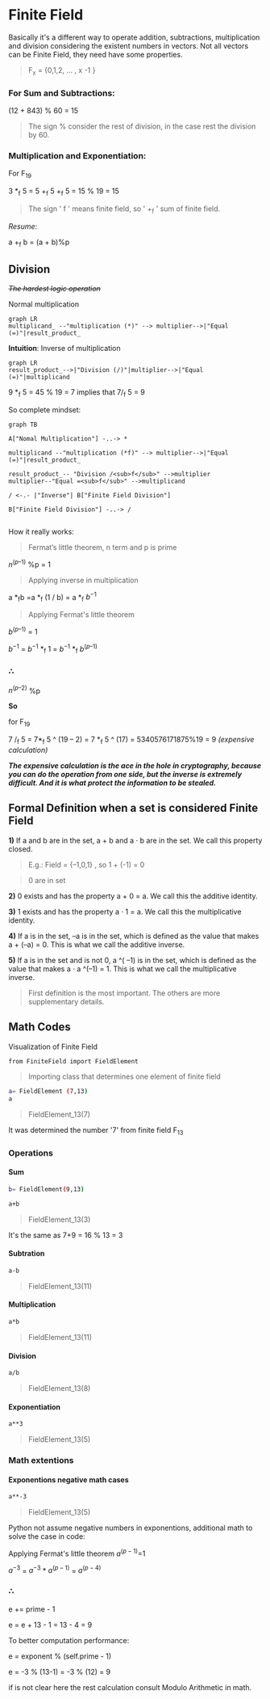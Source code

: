 # Finite Field

Basically it's a different way to operate addition, subtractions, multiplication and division considering the existent numbers in vectors. Not all vectors can be Finite Field, they need have some properties. 

> F<sub>x</sub>  = {0,1,2, ... , x -1 } 

### For **Sum** and **Subtractions**:

(12 + 843) % 60 = 15

> The sign % consider the rest of division, in the case rest the division by 60. 

### **Multiplication** and **Exponentiation**:

For F<sub>19</sub>   

3 *<sub>f</sub> 5 = 5 +<sub>f</sub> 5 +<sub>f</sub>  5 = 15 % 19 = 15

> The sign ' f ' means finite field, so ' +<sub>f</sub> ' sum of finite field.


*Resume*: 

  a +<sub>f</sub> b = (a + b)%p

## Division
~~*The hardest logic operation*~~

Normal multiplication

```mermaid 
graph LR 
multiplicand_ --"multiplication (*)" --> multiplier-->|"Equal (=)"|result_product_ 

```

**Intuition**: Inverse of multiplication

```mermaid 
graph LR 
result_product_-->|"Division (/)"|multiplier-->|"Equal (=)"|multiplicand 

```

9 *<sub>f</sub> 5 =  45 % 19  = 7     implies that     7/<sub>f</sub> 5 = 9 

So complete mindset:

```mermaid 
graph TB 

A["Nomal Multiplication"] -..-> *

multiplicand --"multiplication (*f)" --> multiplier-->|"Equal (=)"|result_product_ 

result_product_-- "Division /<sub>f</sub>" -->multiplier
multiplier--"Equal =<sub>f</sub>" -->multiplicand

/ <-.- |"Inverse"| B["Finite Field Division"]

B["Finite Field Division"] -..-> /


```


How it really works:

> Fermat’s little theorem, n term and p is prime

$n^{(p–1)}$ %p = 1


> Applying inverse in multiplication

a *<sub>f</sub>b =a *<sub>f</sub> (1 / b) = a *<sub>f</sub> $b^{-1}$

> Applying Fermat's little theorem

$b^{(p–1)}$ = 1

$b^{-1}$ = $b^{-1}$ *<sub>f</sub> 1 = $b^{-1}$ *<sub>f</sub> $b^{(p–1)}$

### ∴

$n^{(p–2)}$ %p


**So**

for F<sub>19</sub>

7 /<sub>f</sub> 5 = 7*<sub>f</sub> 5 ^ (19 – 2) = 7 *<sub>f</sub> 5  ^ (17) = 5340576171875%19 = 9   *(expensive calculation)*

***The expensive calculation is the ace in the hole in cryptography, because you can do the operation from one side, but the inverse is extremely difficult. And it is what protect the information to be stealed.***


## Formal Definition when a set is considered Finite Field

**1)** If a and b are in the set, a + b and a ⋅ b are in the set. We call this property closed. 

> E.g.: Field =  {–1,0,1} , so 1 + (-1) = 0  

> 0 are in set

**2)** 0 exists and has the property a + 0 = a. We call this the additive identity. 

**3)**  1 exists and has the property a ⋅ 1 = a. We call this the multiplicative identity. 

**4)** If a is in the set, –a is in the set, which is defined as the value that makes a + (–a) = 0. This is what we call the additive inverse.

**5)** If a is in the set and is not 0, a ^( –1) is in the set, which is defined as the value that makes a ⋅ a ^(–1) = 1. This is what we call the multiplicative inverse.   

>  First definition is the most important. The others are more supplementary details.

## Math Codes

Visualization of Finite Field

```bash
from FiniteField import FieldElement
```
> Importing class that determines one element of finite field

```bash
a= FieldElement (7,13)
a
```
> FieldElement_13(7)

It was determined the number '7' from finite field F<sub>13</sub>

### Operations

#### Sum

```bash
b= FieldElement(9,13) 

a+b
```

> FieldElement_13(3)

It's the same as 7+9 = 16 % 13 = 3

#### Subtration

```bash
a-b
```

>FieldElement_13(11) 

#### Multiplication

```bash
a*b
```

> FieldElement_13(11) 

#### Division

```bash
a/b
```

> FieldElement_13(8) 

#### Exponentiation

```bash
a**3
```

> FieldElement_13(5) 

### Math extentions

#### Exponentions negative math cases

```bash
a**-3
```

> FieldElement_13(5) 

Python not assume negative numbers in exponentions, additional math to solve the case in code: 

Applying Fermat's little theorem $a^{(p-1)}$=1


$a^{-3}$ = $a^{-3}$ * $a^{(p-1)}$ = $a^{(p-4)}$

### ∴

e += prime - 1

e = e + 13 - 1 = 13 - 4 = 9

To better computation performance: 


e = exponent % (self.prime - 1)

e = -3 % (13-1) = -3 % (12) = 9  

if is not clear here the rest calculation consult Modulo Arithmetic in math.





